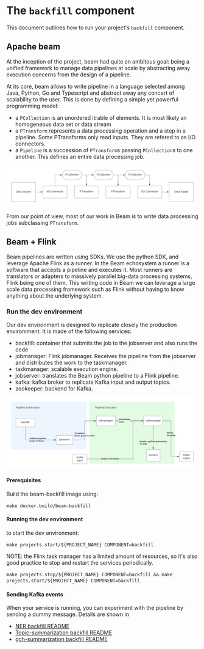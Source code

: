 # The `backfill` component

This document outlines how to run your project's `backfill` component.


## Apache beam

At the inception of the project, beam had quite an ambitous goal: being a unified framework to manage data pipelines at scale by abstracting away execution concerns from the design of a pipeline.

At its core, beam allows to write pipeline in a language selected among Java, Python, Go and Typescript and abstract away any concert of scalability to the user. This is done by defining a simple yet powerful programming model:

- a `PCollection` is an unordered itrable of elements. It is most likely an homogeneous data set or data stream
- a `PTransform` represents a data processing operation and a step in a pipeline. Some PTransforms only read inputs. They are refered to as I/O connectors.
- a `Pipeline` is a succession of `PTransform`s passing `PCollection`s to one another. This defines an entire data processing job.

![Alt text](./images/beam-programming-model.png)

From our point of view, most of our work in Beam is to write data processing jobs subclassing `PTransform`.


## Beam + Flink

Beam pipelines are written using SDKs. We use the python SDK, and leverage Apache Flink as a runner. In the Beam echosystem a runner is a software that accepts
a pipeline and executes it.  Most runners are translators or adapters to massively parallel big-data processing systems, Flink being one of them.
This writing code in Beam we can leverage a large scale data processing framework such as Flink without having to know anything about the underlying system.



### Run the dev environment

Our dev environment is designed to replicate closely the production enviromment. It is made of the following services:

- backfill: container that submits the job to the jobserver and also runs the code
- jobmanager: Flink jobmanager. Receives the pipeline from the jobserver and distributes the work to the taskmanager.
- taskmanager: scalable execution engine.
- jobserver: translates the Beam python pipeline to a Flink pipeline.
- kafka: kafka broker to replicate Kafka input and output topics.
- zookeeper: backend for Kafka.


![Alt text](./images/beam-portable-runner.png)

#### Prerequisites

Build the beam-backfill image using:

```
make docker.build/beam-backfill
```

#### Running the dev environment

to start the dev environment:

```
make projects.start/${PROJECT_NAME} COMPONENT=backfill
```

NOTE: the Flink task manager has a limited amount of resources, so it's also good practice to stop and restart the services periodically.


```
make projects.stop/${PROJECT_NAME} COMPONENT=backfill && make projects.start/${PROJECT_NAME} COMPONENT=backfill
```

#### Sending Kafka events

When your service is running, you can experiment with the pipeline by sending a dummy message.
Details are shown in
- [NER backfill README](../ner/backfill/README.md)
- [Topic-summarization backfill README](../topic-summarization/backfill/README.md)
- [gch-summarization backfill README](../gch-summarization/backfill/README.md)
